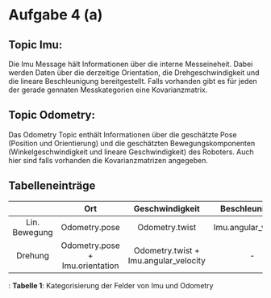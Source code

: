 # Aufgabe 4 (a)
## Topic Imu:
Die Imu Message hält Informationen über die interne Messeineheit. Dabei werden Daten über die derzeitige Orientation, die Drehgeschwindigkeit und die lineare Beschleunigung bereitgestellt.
Falls vorhanden gibt es für jeden der gerade gennaten Messkategorien eine Kovarianzmatrix.

## Topic Odometry:
Das Odometry Topic enthält Informationen über die geschätzte Pose (Position und Orientierung) und die geschätzten Bewegungskomponenten (Winkelgeschwindigkeit und lineare Geschwindigkeit)  des Roboters. Auch hier sind falls vorhanden die Kovarianzmatrizen angegeben.

## Tabelleneinträge
|               | Ort                            | Geschwindigkeit                      | Beschleunigung        |
|:-------------:|:------------:                  |:--------------:                      |:-------------:        |
|Lin. Bewegung  |Odometry.pose                   |Odometry.twist                        |Imu.angular_velocity   |
|Drehung        |Odometry.pose + Imu.orientation |Odometry.twist + Imu.angular_velocity |-                      |
: **Tabelle 1**: Kategorisierung der Felder von Imu und Odometry